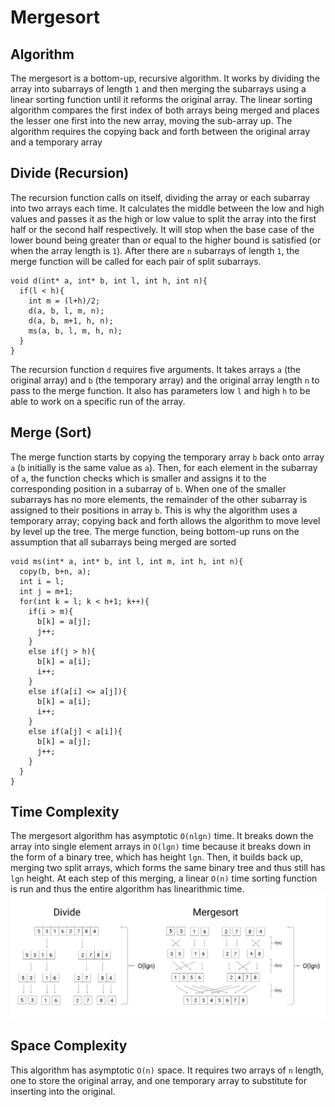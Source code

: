 # Mergesort
## Algorithm
The mergesort is a bottom-up, recursive algorithm. It works by dividing
the array into subarrays of length `1` and then merging the subarrays
using a linear sorting function until it reforms the original array. The
linear sorting algorithm compares the first index of both arrays being
merged and places the lesser one first into the new array, moving the
sub-array up. The algorithm requires the copying back and forth between
the original array and a temporary array
## Divide (Recursion)
The recursion function calls on itself, dividing the array or each subarray
into two arrays each time. It calculates the middle between the low and high
values and passes it as the high or low value to split the array into the first
half or the second half respectively. It will stop when the base case of the
lower bound being greater than or equal to the higher bound is satisfied
(or when the array length is `1`). After there are `n` subarrays of length
`1`, the merge function will be called for each pair of split subarrays.
```
void d(int* a, int* b, int l, int h, int n){
  if(l < h){
    int m = (l+h)/2;
    d(a, b, l, m, n);
    d(a, b, m+1, h, n);
    ms(a, b, l, m, h, n);
  }
}
```
The recursion function `d` requires five arguments. It takes arrays `a` (the
original array) and `b` (the temporary array) and the original array length
`n` to pass to the merge function. It also has parameters low `l` and high `h`
to be able to work on a specific run of the array.
## Merge (Sort)
The merge function starts by copying the temporary array `b` back onto array
`a` (`b` initially is the same value as `a`). Then, for each element in the
subarray of `a`, the function checks which is smaller and assigns it to the
corresponding position in a subarray of `b`. When one of the smaller subarrays
has no more elements, the remainder of the other subarray is assigned to their
positions in array `b`. This is why the algorithm uses a temporary array;
copying back and forth allows the algorithm to move level by level up the
tree. The merge function, being bottom-up runs on the assumption that all
subarrays being merged are sorted
```
void ms(int* a, int* b, int l, int m, int h, int n){
  copy(b, b+n, a);
  int i = l;
  int j = m+1;
  for(int k = l; k < h+1; k++){
    if(i > m){
      b[k] = a[j];
      j++;
    }
    else if(j > h){
      b[k] = a[i];
      i++;
    }
    else if(a[i] <= a[j]){
      b[k] = a[i];
      i++;
    }
    else if(a[j] < a[i]){
      b[k] = a[j];
      j++;
    }
  }
}
```
## Time Complexity
The mergesort algorithm has asymptotic `O(nlgn)` time. It breaks down the
array into single element arrays in `O(lgn)` time because it breaks down in
the form of a binary tree, which has height `lgn`. Then, it builds back up,
merging two split arrays, which forms the same binary tree and thus still
has `lgn` height. At each step of this merging, a linear `O(n)` time sorting
function is run and thus the entire algorithm has linearithmic time.
![](https://github.com/BillyZhong/cs/raw/master/algorithms/mergesort/mergesort.png)
## Space Complexity
This algorithm has asymptotic `O(n)` space. It requires two arrays of `n`
length, one to store the original array, and one temporary array to substitute
for inserting into the original.
